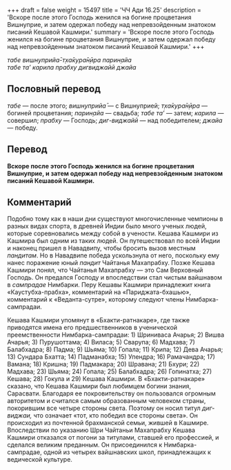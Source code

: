 +++
draft = false
weight = 15497
title = 'ЧЧ Ади 16.25'
description = 'Вскоре после этого Господь женился на богине процветания Вишнуприе, и затем одержал победу над непревзойденным знатоком писаний Кешавой Кашмири.'
summary = 'Вскоре после этого Господь женился на богине процветания Вишнуприе, и затем одержал победу над непревзойденным знатоком писаний Кешавой Кашмири.'
+++

_табе вишн̣уприйа̄-т̣ха̄кура̄н̣ӣра парин̣айа  
табе та’ карила прабху дигвиджайӣ джайа_

## Пословный перевод

_табе_ — после этого; _вишн̣уприйа̄_ — с Вишнуприей; _т̣ха̄кура̄н̣ӣра_ — богиней процветания; _парин̣айа_ — свадьба; _табе_ _та’_ — затем; _карила_ — совершил; _прабху_ — Господь; _диг_\-_виджайӣ_ — над победителем; _джайа_ — победу.

## Перевод

**Вскоре после этого Господь женился на богине процветания Вишнуприе, и затем одержал победу над непревзойденным знатоком писаний Кешавой Кашмири.**

## Комментарий

Подобно тому как в наши дни существуют многочисленные чемпионы в разных видах спорта, в древней Индии было много ученых людей, которые соревновались между собой в учености. Кешава Кашмири из Кашмира был одним из таких людей. Он путешествовал по всей Индии и наконец пришел в Навадвипу, чтобы бросить вызов местным _пандитам_. Но в Навадвипе победа ускользнула от него, поскольку ему нанес поражение юный _пандит_ Чайтанья Махапрабху. Позже Кешава Кашмири понял, что Чайтанья Махапрабху — это Сам Верховный Господь. Он предался Господу и впоследствии стал чистым вайшнавом в _сампрадае_ Нимбарки. Перу Кешавы Кашмири принадлежит книга «Каустубха-прабха», комментарий на «Париджата-бхашью», комментарий к «Веданта-сутре», которому следуют члены Нимбарка-сампрадаи.

Кешава Кашмири упомянут в «Бхакти-ратнакаре», где также приводятся имена его предшественников в ученической преемственности Нимбарка-сампрадаи: 1) Шриниваса Ачарья; 2) Вишва Ачарья; 3) Пурушоттама; 4) Виласа; 5) Сварупа; 6) Мадхава; 7) Балабхадра; 8) Падма; 9) Шьяма; 10) Гопала; 11) Крипа; 12) Дева Ачарья; 13) Сундара Бхатта; 14) Падманабха; 15) Упендра; 16) Рамачандра; 17) Вамана; 18) Кришна; 19) Падмакара; 20) Шравана; 21) Бхури; 22) Мадхава; 23) Шьяма; 24) Гопала; 25) Балабхадра; 26) Гопинатха; 27) Кешава; 28) Гокула и 29) Кешава Кашмири. В «Бхакти-ратнакаре» сказано, что Кешава Кашмири был любимцем богини знания, Сарасвати. Благодаря ее покровительству он пользовался огромным авторитетом и считался самым образованным человеком страны, покорившим все четыре стороны света. Поэтому он носил титул _диг-виджаи,_ что означает «тот, кто победил все стороны света». Он происходил из почтенной брахманской семьи, жившей в Кашмире. Впоследствии по указанию Шри Чайтаньи Махапрабху Кешава Кашмири отказался от погони за титулами, ставшей его профессией, и сделался великим преданным. Он присоединился к Нимбарка-сампрадае, одной из четырех вайшнавских школ, принадлежащих к ведической культуре.
